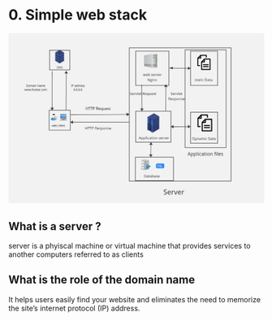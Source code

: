 # 0. Simple web stack
<img src = "https://github.com/NourhanAli10/alx-system_engineering-devops/blob/master/0x09-web_infrastructure_design/task0.jpg">

## What is a server ?
server is a phyiscal machine or virtual machine that provides services to another computers 
referred to as clients
## What is the role of the domain name
It helps users easily find your website and eliminates the need to memorize the site’s internet protocol (IP) address. 

